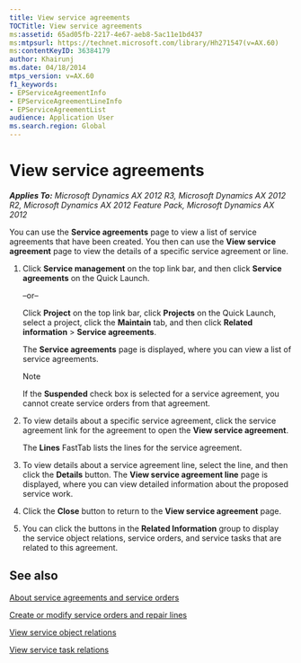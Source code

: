 ```yaml
---
title: View service agreements
TOCTitle: View service agreements
ms:assetid: 65ad05fb-2217-4e67-aeb8-5ac11e1bd437
ms:mtpsurl: https://technet.microsoft.com/library/Hh271547(v=AX.60)
ms:contentKeyID: 36384179
author: Khairunj
ms.date: 04/18/2014
mtps_version: v=AX.60
f1_keywords:
- EPServiceAgreementInfo
- EPServiceAgreementLineInfo
- EPServiceAgreementList
audience: Application User
ms.search.region: Global
---
```


# View service agreements 


_**Applies To:** Microsoft Dynamics AX 2012 R3, Microsoft Dynamics AX 2012 R2, Microsoft Dynamics AX 2012 Feature Pack, Microsoft Dynamics AX 2012_

You can use the **Service agreements** page to view a list of service agreements that have been created. You then can use the **View service agreement** page to view the details of a specific service agreement or line.

1.  Click **Service management** on the top link bar, and then click **Service agreements** on the Quick Launch.
    
    –or–
    
    Click **Project** on the top link bar, click **Projects** on the Quick Launch, select a project, click the **Maintain** tab, and then click **Related information** \> **Service agreements**.
    
    The **Service agreements** page is displayed, where you can view a list of service agreements.
    

    > [!NOTE]
    > <P>If the <STRONG>Suspended</STRONG> check box is selected for a service agreement, you cannot create service orders from that agreement.</P>



2.  To view details about a specific service agreement, click the service agreement link for the agreement to open the **View service agreement**.
    
    The **Lines** FastTab lists the lines for the service agreement.

3.  To view details about a service agreement line, select the line, and then click the **Details** button. The **View service agreement line** page is displayed, where you can view detailed information about the proposed service work.

4.  Click the **Close** button to return to the **View service agreement** page.

5.  You can click the buttons in the **Related Information** group to display the service object relations, service orders, and service tasks that are related to this agreement.

## See also

[About service agreements and service orders](about-service-agreements-and-service-orders.md)

[Create or modify service orders and repair lines](create-or-modify-service-orders-and-repair-lines.md)

[View service object relations](view-service-object-relations.md)

[View service task relations](view-service-task-relations.md)

  


